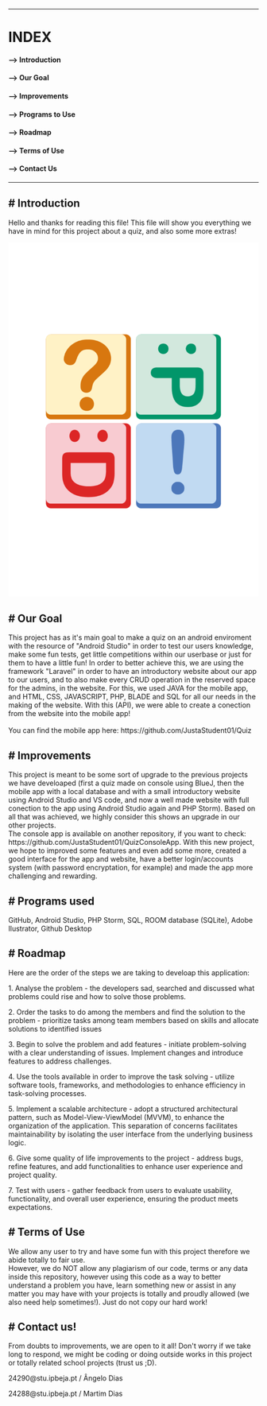 -----------------------------------------------------------------------------------------------------------------------------------------------------------------------
<h1>INDEX</h1>

<h4> --> Introduction</h4>

<h4> --> Our Goal</h4>

<h4> --> Improvements</h4>

<h4> --> Programs to Use</h4>

<h4> --> Roadmap</h4>

<h4> --> Terms of Use

<h4> --> Contact Us</h4>

-----------------------------------------------------------------------------------------------------------------------------------------------------------------------



<h2># Introduction</h2>

<p>Hello and thanks for reading this file! This file will show you everything we have in mind for this project about a quiz, and also some more extras!</p>

![PootisQuiz Logo](https://github.com/angelodias01/PootisQuizWeb/blob/master/public/pootisquiz.svg)

<h2># Our Goal</h2>

<p>This project has as it's main goal to make a quiz on an android enviroment with the resource of "Android Studio" in order to test our users knowledge, make some fun tests, get little competitions within our userbase or just for them to have a little fun! In order to better achieve this, we are using the framework "Laravel" in order to have an introductory website about our app to our users, and to also make every CRUD operation in the reserved space for the admins, in the website. For this, we used JAVA for the mobile app, and HTML, CSS, JAVASCRIPT, PHP, BLADE and SQL for all our needs in the making of the website. With this (API), we were able to create a conection from the website into the mobile app!
<br>
 
<br>
You can find the mobile app here: https://github.com/JustaStudent01/Quiz 
</p>

<h2># Improvements</h2>

<p>This project is meant to be some sort of upgrade to the previous projects we have develoaped (first a quiz made on console using BlueJ, then the mobile app with a local database and with a small introductory website using Android Studio and VS code, and now a well made website with full conection to the app using Android Studio again and PHP Storm). Based on all that was achieved, we highly consider this shows an upgrade in our other projects.
   <br>
   The console app is available on another repository, if you want to check: https://github.com/JustaStudent01/QuizConsoleApp. With this new project, we hope to improved some features and even add some more, created a good interface for the app and website, have a better login/accounts system (with password encryptation, for example) and made the app more challenging and rewarding.</p>

<h2># Programs used</h2>

<p>GitHub, Android Studio, PHP Storm, SQL, ROOM database (SQLite), Adobe Ilustrator, Github Desktop</p>

<h2># Roadmap</h2>

<p>Here are the order of the steps we are taking to develoap this application:</p>

<p>1. Analyse the problem - the developers sad, searched and discussed what problems could rise and how to solve those problems.</p>
<p>2. Order the tasks to do among the members and find the solution to the problem - prioritize tasks among team members based on skills and allocate solutions to identified issues</p>
<p>3. Begin to solve the problem and add features - initiate problem-solving with a clear understanding of issues. Implement changes and introduce features to address challenges.</p>
<p>4. Use the tools available in order to improve the task solving - utilize software tools, frameworks, and methodologies to enhance efficiency in task-solving processes.</p>
<p>5. Implement a scalable architecture - adopt a structured architectural pattern, such as Model-View-ViewModel (MVVM), to enhance the organization of the application. This separation of concerns facilitates maintainability by isolating the user interface from the underlying business logic.</p>
<p>6. Give some quality of life improvements to the project - address bugs, refine features, and add functionalities to enhance user experience and project quality.</p>
<p>7. Test with users - gather feedback from users to evaluate usability, functionality, and overall user experience, ensuring the product meets expectations.</p>
   
<h2># Terms of Use </h2>
   
<p> We allow any user to try and have some fun with this project therefore we abide totally to fair use. 
   <br>
   However, we do NOT allow any plagiarism of our code, terms or any data inside this repository, however using this code as a way to better understand a problem you have, learn something new or assist in any matter you may have with your projects is totally and proudly allowed (we also need help sometimes!). Just do not copy our hard work! </p>
      
<h2># Contact us!</h2>

<p>From doubts to improvements, we are open to it all! Don't worry if we take long to respond, we might be coding or doing outside works in this project or totally related school projects (trust us ;D).</p>

<p>24290@stu.ipbeja.pt / Ângelo Dias </p>
<p>24288@stu.ipbeja.pt / Martim Dias </p>
